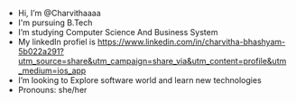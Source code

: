 -  Hi, I’m @Charvithaaaa
-  I'm pursuing B.Tech 
-  I’m studying Computer Science And Business System
-  My linkedIn profiel is https://www.linkedin.com/in/charvitha-bhashyam-5b022a291?utm_source=share&utm_campaign=share_via&utm_content=profile&utm_medium=ios_app
-  I’m looking to Explore software world and learn new technologies
-  Pronouns: she/her
  

<!---
Charvithaaaa/Charvithaaaa is a ✨ special ✨ repository because its `README.md` (this file) appears on your GitHub profile.
You can click the Preview link to take a look at your changes.
--->
